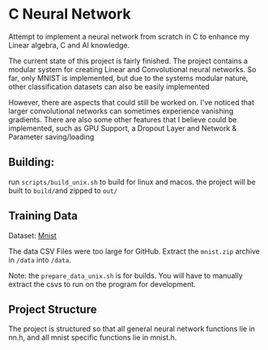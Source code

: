 # C Neural Network

Attempt to implement a neural network from scratch in C to enhance my Linear algebra, C and AI knowledge.



The current state of this project is fairly finished.
The project contains a modular system for creating Linear and Convolutional neural networks.
So far, only MNIST is implemented, but due to the systems modular nature, other classification datasets can also be easily implemented

However, there are aspects that could still be worked on.
I've noticed that larger convolutional networks can sometimes experience vanishing gradients.
There are also some other features that I believe could be implemented, such as GPU Support, a Dropout Layer and Network & Parameter saving/loading

## Building:

run `scripts/build_unix.sh` to build for linux and macos. the project will be built to `build/`and zipped to `out/`

## Training Data

Dataset: [Mnist](https://www.kaggle.com/datasets/oddrationale/mnist-in-csv)

The data CSV Files were too large for GitHub. Extract the `mnist.zip` archive in `/data` into `/data`.

Note: the `prepare_data_unix.sh` is for builds. You will have to manually extract the csvs to run on the program for development. 

## Project Structure

The project is structured so that all general neural network functions lie in nn.h, and all mnist specific functions lie in mnist.h.

```
data
├── mnist.zip
├── mnist_test.csv --> unzip mnist.zip
└── mnist_train.csv --> unzip mnist.zip
src
├── activationfunctions.h --> contains activation functions and their derivatives
├── csv.h --> contains code for opening, reading and parsing CSV files
├── linearalgebra.h --> contains most of the code for linear algebra & math (vector, matrix etc)
├── mnist.h --> contains all mnist specific neural network code
├── nn.h --> contains all neural network & network layer code (non-mnist specific)
├── tests.h --> contains some test functions for development and running/testing the neural network
├── util.h --> contains some util functions
├── main.c
└── corresponding .c files...
```

## To Do

- [ ] Add a batch normalization layer to fix vanishing gradients issue
- [ ] Add a dropout layer
- [ ] Implement Network & Parameter serialization & deserialization (saving/loading)
- [ ] Optimize Network Training/Execution (Perhaps cuda?)
- [ ] Better interface/ui/visualisation
- [ ] Finish Readme (running, documentation, hindsight...)
- [ ] Refactor uType macros into enums (?)
